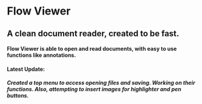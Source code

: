 # Flow Viewer

## A clean document reader, created to be fast. 

#### Flow Viewer is able to open and read documents, with easy to use functions like annotations.

#### Latest Update:

##### Created a top menu to access opening files and saving. Working on their functions. Also, attempting to insert images for highlighter and pen buttons.